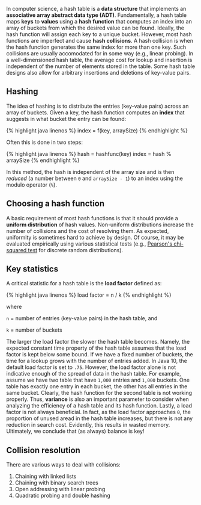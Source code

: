 In computer science, a hash table is a **data structure** that implements an **associative array abstract data type (ADT)**. Fundamentally, a hash table maps **keys** to **values** using a **hash function** that computes an index into an array of buckets from which the desired value can be found. Ideally, the hash function will assign each key to a unique bucket. However, most hash functions are imperfect and cause **hash collisions**. A hash collision is when the hash function generates the same index for more than one key. Such collisions are usually accomodated for in some way (e.g., linear probing). In a well-dimensioned hash table, the average cost for lookup and insertion is independent of the number of elements stored in the table. Some hash table designs also allow for arbitrary insertions and deletions of key-value pairs.

## Hashing

The idea of hashing is to distribute the entries (key-value pairs) across an array of buckets. Given a key, the hash function computes an **index** that suggests in what bucket the entry can be found:

{% highlight java linenos %}
  index = f(key, arraySize)
{% endhighlight %}

Often this is done in two steps:

{% highlight java linenos %}
  hash = hashfunc(key)
  index = hash % arraySize
{% endhighlight %}

In this method, the hash is independent of the array size and is then _reduced_ (a number between `0` and `arraySize - 1`) to an index using the modulo operator (`%`).

## Choosing a hash function

A basic requirement of most hash functions is that it should provide a **uniform distribution** of hash values. Non-uniform distributions increase the number of collisions and the cost of resolving them. As expected, uniformity is sometimes hard to achieve by design. Of course, it may be evaluated empirically using various statistical tests (e.g., [Pearson's chi-squared test](https://en.wikipedia.org/wiki/Pearson%27s_chi-squared_test#Discrete_uniform_distribution) for discrete random distributions).

## Key statistics

A critical statistic for a hash table is the **load factor** defined as:

{% highlight java linenos %}
load factor = n / k
{% endhighlight %}

where

`n` = number of entries (key-value pairs) in the hash table, and

`k` = number of buckets

The larger the load factor the slower the hash table becomes. Namely, the expected constant time property of the hash table assumes that the load factor is kept below some bound. If we have a fixed number of buckets, the time for a lookup grows with the number of entries added. In Java 10, the default load factor is set to `.75`. However, the load factor alone is not indicative enough of the spread of data in the hash table. For example, assume we have two table that have `1,000` entries and `1,000` buckets. One table has exactly one entry in each bucket, the other has all entries in the same bucket. Clearly, the hash function for the second table is not working properly. Thus, **variance** is also an important parameter to consider when analyzing the efficiency of a hash table and its hash function. Lastly, a load factor is not always beneficial. In fact, as the load factor approaches `0`, the proportion of unused aread in the hash table increases, but there is not any reduction in search cost. Evidently, this results in wasted memory. Ultimately, we conclude that (as always) balance is key!

## Collision resolution

There are various ways to deal with collisions:
1. Chaining with linked lists
2. Chaining with binary search trees
3. Open addressing with linear probing
4. Quadratic probing and double hashing

